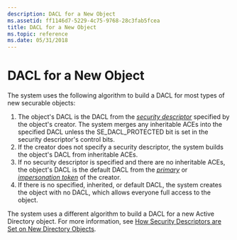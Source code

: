 ```yaml
---
description: DACL for a New Object
ms.assetid: ff1146d7-5229-4c75-9768-28c3fab5fcea
title: DACL for a New Object
ms.topic: reference
ms.date: 05/31/2018
---
```


# DACL for a New Object

The system uses the following algorithm to build a DACL for most types of new securable objects:

1.  The object's DACL is the DACL from the [*security descriptor*](/windows/desktop/SecGloss/s-gly) specified by the object's creator. The system merges any inheritable ACEs into the specified DACL unless the SE\_DACL\_PROTECTED bit is set in the security descriptor's control bits.
2.  If the creator does not specify a security descriptor, the system builds the object's DACL from inheritable ACEs.
3.  If no security descriptor is specified and there are no inheritable ACEs, the object's DACL is the default DACL from the [*primary*](/windows/desktop/SecGloss/p-gly) or [*impersonation token*](/windows/desktop/SecGloss/i-gly) of the creator.
4.  If there is no specified, inherited, or default DACL, the system creates the object with no DACL, which allows everyone full access to the object.

The system uses a different algorithm to build a DACL for a new Active Directory object. For more information, see [How Security Descriptors are Set on New Directory Objects](/windows/desktop/AD/how-security-descriptors-are-set-on-new-directory-objects).

 

 
